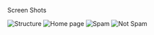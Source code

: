 Screen Shots


![Structure](https://github.com/user-attachments/assets/dccd1e72-5fdb-44bd-8329-e8508a5d0ccb)
![Home page](https://github.com/user-attachments/assets/c04e4893-92a4-475b-96b0-0f8685b2afab)
![Spam](https://github.com/user-attachments/assets/6d3dba69-07e7-4f0c-9d16-15dec4273c5b)
![Not Spam](https://github.com/user-attachments/assets/ee449f8e-3bca-4029-9a13-eb68b0361e6a)

